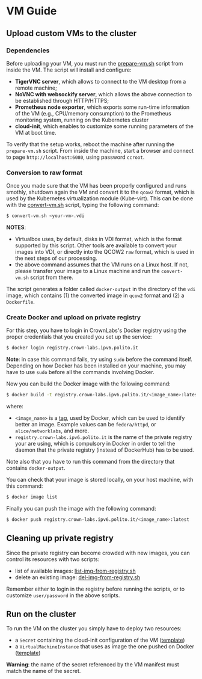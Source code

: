 # VM Guide

## Upload custom VMs to the cluster

### Dependencies

Before uploading your VM, you must run the [prepare-vm.sh](scripts/prepare-vm.sh) script from inside the VM.
The script will install and configure:

- **TigerVNC server**, which allows to connect to the VM desktop from a remote machine;
- **NoVNC with websockify server**, which allows the above connection to be established through HTTP/HTTPS;
- **Prometheus node exporter**, which exports some run-time information of the VM (e.g., CPU/memory consumption) to the Prometheus monitoring system, running on the Kubernetes cluster
- **cloud-init**, which enables to customize some running parameters of the VM at boot time.

To verify that the setup works, reboot the machine after running the `prepare-vm.sh` script.
From inside the machine, start a browser and connect to page `http://localhost:6080`, using password `ccroot`.

### Conversion to raw format

Once you made sure that the VM has been properly configured and runs smothly, shutdown again the VM and convert it to the `qcow2` format, which is used by the Kubernetes virtualization module (Kube-virt).
This can be done with the [convert-vm.sh](scripts/convert-vm.sh) script, typing the following command:

```sh
$ convert-vm.sh <your-vm>.vdi
```

**NOTES**:

- Virtualbox uses, by default, disks in VDI format, which is the format supported by this script. Other tools are available to convert your images into VDI, or directly into the QCOW2 `raw` format, which is used in the next steps of our processing.
- the above command assumes that the VM runs on a Linux host. If not, please transfer your image to a Linux machine and run the `convert-vm.sh` script from there.

The script generates a folder called `docker-output` in the directory of the `vdi` image, which contains (1) the converted image in `qcow2` format and (2) a `Dockerfile`.

### Create Docker and upload on private registry

For this step, you have to login in CrownLabs's Docker registry using the proper credentials that you created you set up the service:

```sh
$ docker login registry.crown-labs.ipv6.polito.it
```
**Note**: in case this command fails, try using `sudo` before the command itself. Depending on how Docker has been installed on your machine, you may have to use `sudo` before all the commands involving Docker.

Now you can build the Docker image with the following command:

```sh
$ docker build -t registry.crown-labs.ipv6.polito.it/<image_name>:latest docker-output/
```
where:
- `<image_name>` is a [tag](https://docs.docker.com/engine/reference/commandline/tag/), used by Docker, which can be used to identify better an image. Example values can be `fedora/httpd`, or `alice/networklabs`, and more.
- `registry.crown-labs.ipv6.polito.it` is the name of the private registry your are using, which is compulsory in Docker in order to tell the daemon that the private registry (instead of DockerHub) has to be used.

Note also that you have to run this command from the directory that contains `docker-output`.

You can check that your image is stored locally, on your host machine, with this command:

```sh
$ docker image list
```

Finally you can push the image with the following command:

```sh
$ docker push registry.crown-labs.ipv6.polito.it/<image_name>:latest
```

## Cleaning up private registry

Since the private registry can become crowded with new images, you can control its resources with two scripts:
- list of available images: [list-img-from-registry.sh](scripts/list-img-from-registry.sh)
- delete an existing image: [del-img-from-registry.sh](scripts/del-img-from-registry.sh)

Remember either to login in the registry before running the scripts, or to customize `user/password` in the above scripts.


## Run on the cluster

To run the VM on the cluster you simply have to deploy two resources:

- a `Secret` containing the cloud-init configuration of the VM ([template](templates/cloudinit.yaml))
- a `VirtualMachineInstance` that uses as image the one pushed on Docker ([template](templates/vm.yaml))

**Warning**: the name of the secret referenced by the VM manifest must match the name of the secret.
